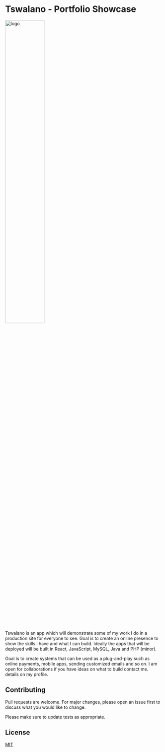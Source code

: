 # Tswalano - Portfolio Showcase

<img src="https://avatars3.githubusercontent.com/u/17822715?s=460&v=4?raw=true" alt="logo" height="50%" width="50%" />

Tswalano is an app which will demonstrate some of my work I do in a production site for everyone to see. Goal is to create an online presence to show the skills i have and what I can build. Ideally the apps that will be deployed will be built in React, JavaScript, MySQL, Java and PHP (minor).

Goal is to create systems that can be used as a plug-and-play such as online payments, mobile apps, sending customized emails and so on. I am open for collaborations if you have ideas on what to build contact me. details on my profile.

## Contributing
Pull requests are welcome. For major changes, please open an issue first to discuss what you would like to change.

Please make sure to update tests as appropriate.

## License
[MIT](https://choosealicense.com/licenses/mit/)